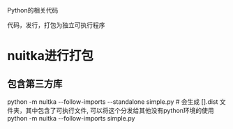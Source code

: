 Python的相关代码


代码，发行，打包为独立可执行程序

# nuitka进行打包

## 包含第三方库
python -m nuitka --follow-imports --standalone simple.py  # 会生成 [].dist 文件夹，其中包含了可执行文件, 可以将这个分发给其他没有python环境的使用
python -m nuitka --follow-imports simple.py